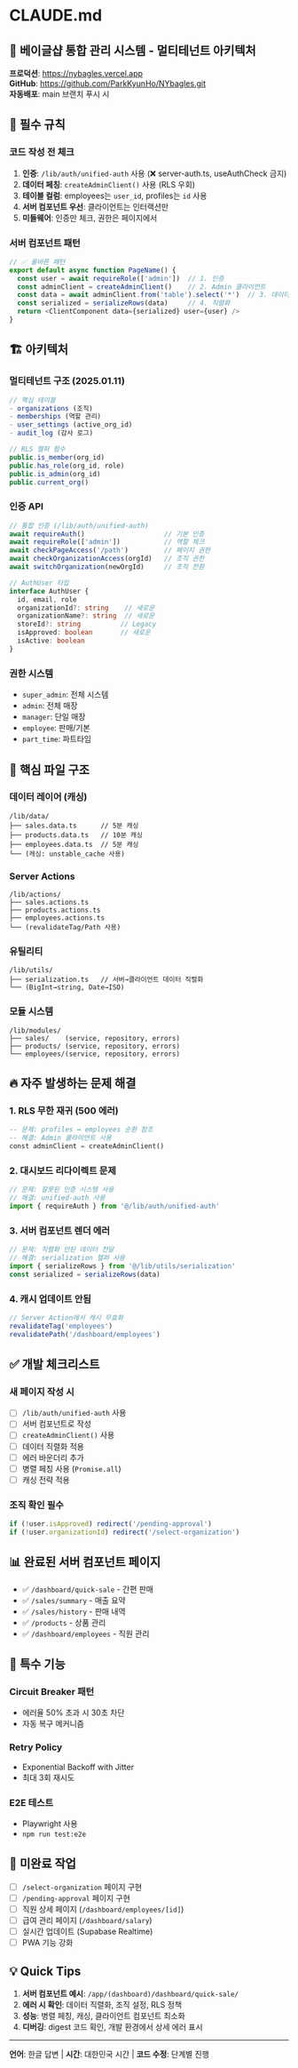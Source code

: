 # CLAUDE.md

## 🎯 베이글샵 통합 관리 시스템 - 멀티테넌트 아키텍처

**프로덕션**: https://nybagles.vercel.app  
**GitHub**: https://github.com/ParkKyunHo/NYbagles.git  
**자동배포**: main 브랜치 푸시 시

## 🚨 필수 규칙

### 코드 작성 전 체크
1. **인증**: `/lib/auth/unified-auth` 사용 (❌ server-auth.ts, useAuthCheck 금지)
2. **데이터 페칭**: `createAdminClient()` 사용 (RLS 우회)
3. **테이블 컬럼**: employees는 `user_id`, profiles는 `id` 사용
4. **서버 컴포넌트 우선**: 클라이언트는 인터랙션만
5. **미들웨어**: 인증만 체크, 권한은 페이지에서

### 서버 컴포넌트 패턴
```typescript
// ✅ 올바른 패턴
export default async function PageName() {
  const user = await requireRole(['admin'])  // 1. 인증
  const adminClient = createAdminClient()    // 2. Admin 클라이언트
  const data = await adminClient.from('table').select('*')  // 3. 데이터 페칭
  const serialized = serializeRows(data)     // 4. 직렬화
  return <ClientComponent data={serialized} user={user} />
}
```

## 🏗️ 아키텍처

### 멀티테넌트 구조 (2025.01.11)
```typescript
// 핵심 테이블
- organizations (조직)
- memberships (역할 관리)  
- user_settings (active_org_id)
- audit_log (감사 로그)

// RLS 헬퍼 함수
public.is_member(org_id)
public.has_role(org_id, role)
public.is_admin(org_id)
public.current_org()
```

### 인증 API
```typescript
// 통합 인증 (/lib/auth/unified-auth)
await requireAuth()                    // 기본 인증
await requireRole(['admin'])           // 역할 체크
await checkPageAccess('/path')         // 페이지 권한
await checkOrganizationAccess(orgId)   // 조직 권한
await switchOrganization(newOrgId)     // 조직 전환

// AuthUser 타입
interface AuthUser {
  id, email, role
  organizationId?: string    // 새로운
  organizationName?: string  // 새로운
  storeId?: string          // Legacy
  isApproved: boolean       // 새로운
  isActive: boolean
}
```

### 권한 시스템
- `super_admin`: 전체 시스템
- `admin`: 전체 매장
- `manager`: 단일 매장
- `employee`: 판매/기본
- `part_time`: 파트타임

## 📁 핵심 파일 구조

### 데이터 레이어 (캐싱)
```
/lib/data/
├── sales.data.ts      // 5분 캐싱
├── products.data.ts   // 10분 캐싱
├── employees.data.ts  // 5분 캐싱
└── (캐싱: unstable_cache 사용)
```

### Server Actions
```
/lib/actions/
├── sales.actions.ts
├── products.actions.ts
├── employees.actions.ts
└── (revalidateTag/Path 사용)
```

### 유틸리티
```
/lib/utils/
├── serialization.ts   // 서버→클라이언트 데이터 직렬화
└── (BigInt→string, Date→ISO)
```

### 모듈 시스템
```
/lib/modules/
├── sales/    (service, repository, errors)
├── products/ (service, repository, errors)
└── employees/(service, repository, errors)
```

## 🔥 자주 발생하는 문제 해결

### 1. RLS 무한 재귀 (500 에러)
```sql
-- 문제: profiles ↔ employees 순환 참조
-- 해결: Admin 클라이언트 사용
const adminClient = createAdminClient()
```

### 2. 대시보드 리다이렉트 문제
```typescript
// 문제: 잘못된 인증 시스템 사용
// 해결: unified-auth 사용
import { requireAuth } from '@/lib/auth/unified-auth'
```

### 3. 서버 컴포넌트 렌더 에러
```typescript
// 문제: 직렬화 안된 데이터 전달
// 해결: serialization 헬퍼 사용
import { serializeRows } from '@/lib/utils/serialization'
const serialized = serializeRows(data)
```

### 4. 캐시 업데이트 안됨
```typescript
// Server Action에서 캐시 무효화
revalidateTag('employees')
revalidatePath('/dashboard/employees')
```

## ✅ 개발 체크리스트

### 새 페이지 작성 시
- [ ] `/lib/auth/unified-auth` 사용
- [ ] 서버 컴포넌트로 작성
- [ ] `createAdminClient()` 사용
- [ ] 데이터 직렬화 적용
- [ ] 에러 바운더리 추가
- [ ] 병렬 페칭 사용 (`Promise.all`)
- [ ] 캐싱 전략 적용

### 조직 확인 필수
```typescript
if (!user.isApproved) redirect('/pending-approval')
if (!user.organizationId) redirect('/select-organization')
```

## 📊 완료된 서버 컴포넌트 페이지

- ✅ `/dashboard/quick-sale` - 간편 판매
- ✅ `/sales/summary` - 매출 요약
- ✅ `/sales/history` - 판매 내역
- ✅ `/products` - 상품 관리
- ✅ `/dashboard/employees` - 직원 관리

## 🎯 특수 기능

### Circuit Breaker 패턴
- 에러율 50% 초과 시 30초 차단
- 자동 복구 메커니즘

### Retry Policy
- Exponential Backoff with Jitter
- 최대 3회 재시도

### E2E 테스트
- Playwright 사용
- `npm run test:e2e`

## 📝 미완료 작업

- [ ] `/select-organization` 페이지 구현
- [ ] `/pending-approval` 페이지 구현
- [ ] 직원 상세 페이지 (`/dashboard/employees/[id]`)
- [ ] 급여 관리 페이지 (`/dashboard/salary`)
- [ ] 실시간 업데이트 (Supabase Realtime)
- [ ] PWA 기능 강화

## 💡 Quick Tips

1. **서버 컴포넌트 예시**: `/app/(dashboard)/dashboard/quick-sale/`
2. **에러 시 확인**: 데이터 직렬화, 조직 설정, RLS 정책
3. **성능**: 병렬 페칭, 캐싱, 클라이언트 컴포넌트 최소화
4. **디버깅**: digest 코드 확인, 개발 환경에서 상세 에러 표시

---
**언어**: 한글 답변 | **시간**: 대한민국 시간 | **코드 수정**: 단계별 진행